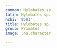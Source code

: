 ```yaml
---
common: Hylobates sp.
latin: Hylobates sp.
ncbi: '9581'
title: Hylobates sp.
group: Primates
image: .na.character

---
```

